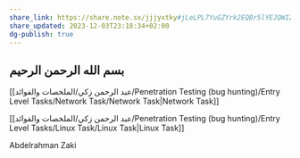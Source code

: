 ```yaml
---
share_link: https://share.note.sx/jjjyxtky#jLeLPL7YuGZYrk2EQBr5lYEJQWIZcbga9xb3P/wYMQc
share_updated: 2023-12-03T23:18:34+02:00
dg-publish: true
---
```

  

## بسم الله الرحمن الرحيم

  

[[عبد الرحمن زكي/الملخصات والفوائد/Penetration Testing (bug hunting)/Entry Level Tasks/Network Task/Network Task|Network Task]]

[[عبد الرحمن زكي/الملخصات والفوائد/Penetration Testing (bug hunting)/Entry Level Tasks/Linux Task/Linux Task|Linux Task]]

  

Abdelrahman Zaki
